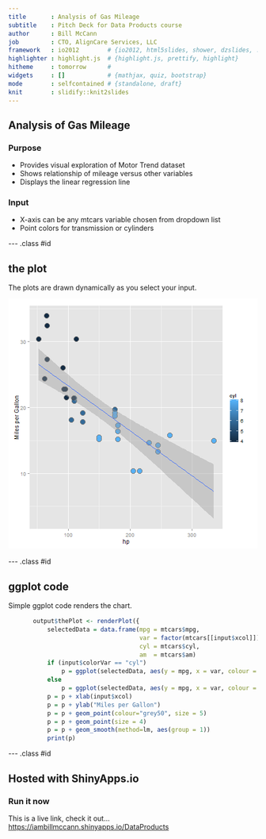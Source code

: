 ```yaml
---
title       : Analysis of Gas Mileage
subtitle    : Pitch Deck for Data Products course
author      : Bill McCann
job         : CTO, AlignCare Services, LLC
framework   : io2012        # {io2012, html5slides, shower, dzslides, ...}
highlighter : highlight.js  # {highlight.js, prettify, highlight}
hitheme     : tomorrow      # 
widgets     : []            # {mathjax, quiz, bootstrap}
mode        : selfcontained # {standalone, draft}
knit        : slidify::knit2slides
---
```


## Analysis of Gas Mileage

### Purpose
- Provides visual exploration of Motor Trend dataset
- Shows relationship of mileage versus other variables
- Displays the linear regression line

### Input
- X-axis can be any mtcars variable chosen from dropdown list
- Point colors for transmission or cylinders

--- .class #id

## the plot


The plots are drawn dynamically as you select your input.

![plot of chunk unnamed-chunk-2](assets/fig/unnamed-chunk-2-1.png) 

--- .class #id 

## ggplot code

Simple ggplot code renders the chart.


```r
       output$thePlot <- renderPlot({
           selectedData = data.frame(mpg = mtcars$mpg, 
                                     var = factor(mtcars[[input$xcol]]),
                                     cyl = mtcars$cyl,
                                     am  = mtcars$am)
           if (input$colorVar == "cyl")
               p = ggplot(selectedData, aes(y = mpg, x = var, colour = cyl))
           else
               p = ggplot(selectedData, aes(y = mpg, x = var, colour = factor(am)))
           p = p + xlab(input$xcol)
           p = p + ylab("Miles per Gallon")
           p = p + geom_point(colour="grey50", size = 5) 
           p = p + geom_point(size = 4)
           p = p + geom_smooth(method=lm, aes(group = 1))
           print(p)
```

--- .class #id

## Hosted with ShinyApps.io

### Run it now

This is a live link, check it out...
<a href="https://iambillmccann.shinyapps.io/DataProducts">https://iambillmccann.shinyapps.io/DataProducts</a>
